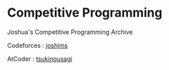 # Competitive Programming
Joshua's Competitive Programming Archive

Codeforces  : [joshjms](https://codeforces.com/profile/joshjms)

AtCoder     : [tsukinousagi](https://atcoder.jp/users/tsukinousagi)
